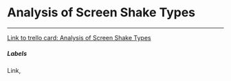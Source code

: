 # Analysis of Screen Shake Types



---

[Link to trello card: Analysis of Screen Shake Types](https://trello.com/c/SRzAtKqu)

##### Labels

Link, 